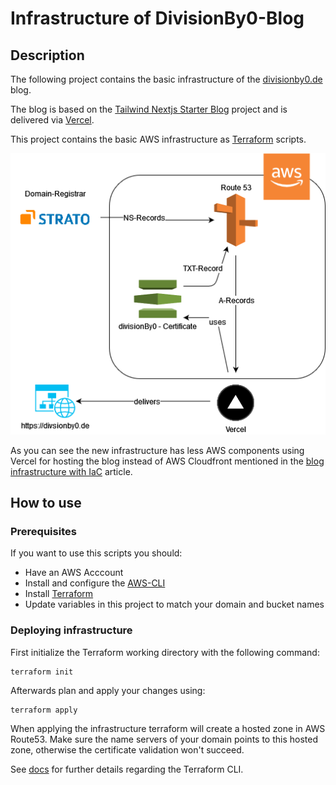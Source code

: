# Infrastructure of DivisionBy0-Blog

## Description
The following project contains the basic infrastructure of the [divisionby0.de](https://divisionby0.de) blog.

The blog is based on the [Tailwind Nextjs Starter Blog](https://github.com/timlrx/tailwind-nextjs-starter-blog) project and is delivered via [Vercel](https://vercel.com).

This project contains the basic AWS infrastructure as [Terraform](https://www.terraform.io/) scripts.

![infrastructure](./doc/2021-11-16-blog-infrastucture.png "technical infrastructure of divisionby0 blog")

As you can see the new infrastructure has less AWS components using Vercel for hosting the blog instead of AWS Cloudfront mentioned in the [blog infrastructure with IaC](https://divisionby0.de/posts/blog-iac-mit-terraform) article.

## How to use
### Prerequisites
If you want to use this scripts you should:
* Have an AWS Acccount
* Install and configure the [AWS-CLI](https://aws.amazon.com/de/cli/)
* Install [Terraform](https://www.terraform.io/downloads.html)
* Update variables in this project to match your domain and bucket names

### Deploying infrastructure
First initialize the Terraform working directory with the following command:
```
terraform init
```

Afterwards plan and apply your changes using:
```
terraform apply
```

When applying the infrastructure terraform will create a hosted zone in AWS Route53. Make sure the name servers of your domain points to this hosted zone, otherwise the certificate validation won't succeed.

See [docs](https://www.terraform.io/docs/commands/index.html) for further details regarding the Terraform CLI.
